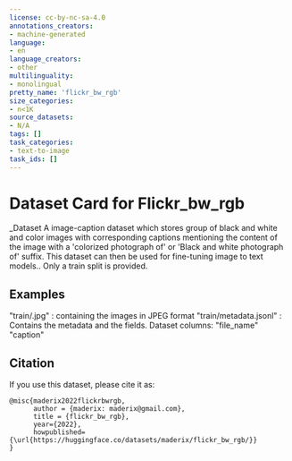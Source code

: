 ```yaml
---
license: cc-by-nc-sa-4.0
annotations_creators:
- machine-generated
language:
- en
language_creators:
- other
multilinguality:
- monolingual
pretty_name: 'flickr_bw_rgb'
size_categories:
- n<1K
source_datasets:
- N/A
tags: []
task_categories:
- text-to-image
task_ids: []
---
```

# Dataset Card for Flickr_bw_rgb
_Dataset A image-caption dataset which stores group of black and white and color images with corresponding
 captions mentioning the content of the image with a 'colorized photograph of' or 'Black and white photograph of' suffix.
 This dataset can then be used for fine-tuning image to text models.. Only a train split is provided.
## Examples
  "train/<filename>.jpg" : containing the images in JPEG format
  "train/metadata.jsonl" : Contains the metadata and the fields.
  Dataset columns:
    "file_name"
    "caption"

## Citation

If you use this dataset, please cite it as:

```
@misc{maderix2022flickrbwrgb,
      author = {maderix: maderix@gmail.com},
      title = {flickr_bw_rgb},
      year={2022},
      howpublished= {\url{https://huggingface.co/datasets/maderix/flickr_bw_rgb/}}
} 
```